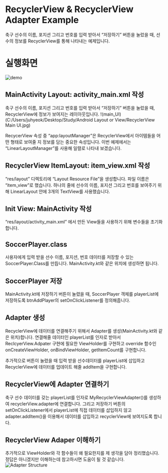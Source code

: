 # RecyclerView & RecyclerView Adapter Example

축구 선수의 이름, 포지션  그리고 번호를 입력 받아서 “저장하기” 버튼을 눌렀을 때, 선수의 정보를 RecyclerView를 통해 나타내는 예제입니다.


# 실행화면 
![demo](https://user-images.githubusercontent.com/40654227/132125298-6fbaad9a-3109-41a5-b4f1-3fb8babcfe7a.gif)


## MainActivity Layout: activity_main.xml 작성 
축구 선수의 이름, 포지션  그리고 번호를 입력 받아서 “저장하기” 버튼을 눌렀을 때, RecyclerView에 정보가 보여지는 레이아웃입니다.
!(main_UI)(C:/Users/juhyeok/Desktop/Study/Android Layout or View/RecyclerView Main UI.jpg)

RecycerView  속성 중 “app:layoutManager”은 RecyclerView에서 아이템들을 어떤 형태로 보여줄 지 정보를 담는 중요한 속성입니다. 이번 예제에서는 “LinearLayoutManager”를 사용해 일렬로 나타내 보겠습니다.

## RecyclerView ItemLayout: item_view.xml 작성

“res/layout” 디렉토리에 “Layout Resource File”을 생성합니다. 파일 이름은 “item_view”로 했습니다.
하나의 줄에 선수의 이름, 포지션 그리고 번호를 보여주기 위해 LinearLayout 안에 3개의 TextView를 사용했습니다.

## Init View: MainActivity 작성 

“res/layout/activity_main.xml” 에서 만든 View들을 사용하기 위해 변수들을 초기화 합니다.

## SoccerPlayer.class
사용자에게 입력 받을 선수 이름, 포지션, 번호 데이터를 저장할 수 있는 SoccerPlayer.Class를 만듭니다.
MainActivity.kt와 같은 위치에 생성하면 됩니다.

## SoccerPlayer 저장

MainActivity.kt에 저장하기 버튼이 눌렸을 때, SoccerPlayer 객체를 playerList에 저장하도록 btnAddPlayer의 setOnClickListener를 정의해줍니다.

## Adapter 생성


RecyclerView에 데이터를 연결해주기 위해서 Adapter를 생성(MainActivity.kt와 같은 위치)합니다. 연결해줄 데이터인 playerList를 인자로 받아서 ReclcyerView.Adpater  구현에 필요한 ViewHolder를 구현하고 override 함수인 onCreateViewHolder, onBindViewHolder, getItemCount를 구현합니다.

추가적으로 버튼이 눌렸을 때 입력 받을 선수데이터를 playerList에 삽입하고 RecyclerView에 데이터를 업데이트 해줄 addItem을 구현합니다.

##  RecyclerView에 Adapter 연결하기
축구 선수 데이터를 갖는 playerList를 인자로 MyRecyclerViewAdapter()를 생성하여 recyclerView.adapter에 연결합니다.
그리고 저장하기 버튼의 setOnClickListener에서 playerList에 직접 데이터를 삽입하지 않고 adapter.addItem()을 이용해서 데이터를 삽입하고 recyclerView에 보여지도록 합니다.


## RecyclerView Adaper 이해하기 

추가적으로 ViewHolder와 각 함수들이 왜 필요한지를 제 생각을 담아 정리했습니다. 정답은 아니겠지만 이해하는데 참고하시면 도움이 될 것 같습니다.
![Adapter Structure](https://user-images.githubusercontent.com/40654227/132125500-7ab3af5f-8b35-4491-888a-42125ceaec9d.png)
